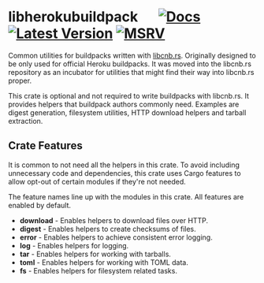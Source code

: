 # libherokubuildpack &emsp; [![Docs]][docs.rs] [![Latest Version]][crates.io] [![MSRV]][install-rust]

Common utilities for buildpacks written with [libcnb.rs](https://github.com/heroku/libcnb.rs). Originally designed to be
only used for official Heroku buildpacks. It was moved into the libcnb.rs repository as an incubator for utilities that
might find their way into libcnb.rs proper.

This crate is optional and not required to write buildpacks with libcnb.rs. It provides helpers that buildpack authors 
commonly need. Examples are digest generation, filesystem utilities, HTTP download helpers and tarball extraction. 

## Crate Features

It is common to not need all the helpers in this crate. To avoid including unnecessary code and dependencies, this crate
uses Cargo features to allow opt-out of certain modules if they're not needed.

The feature names line up with the modules in this crate. All features are enabled by default.

* **download** -
  Enables helpers to download files over HTTP.
* **digest** -
  Enables helpers to create checksums of files.
* **error** -
  Enables helpers to achieve consistent error logging.
* **log** -
  Enables helpers for logging.
* **tar** -
  Enables helpers for working with tarballs.
* **toml** -
  Enables helpers for working with TOML data.
* **fs** -
  Enables helpers for filesystem related tasks.

[Docs]: https://img.shields.io/docsrs/libherokubuildpack
[docs.rs]: https://docs.rs/libherokubuildpack/latest/libherokubuildpack/
[Latest Version]: https://img.shields.io/crates/v/libherokubuildpack.svg
[crates.io]: https://crates.io/crates/libherokubuildpack
[MSRV]: https://img.shields.io/badge/MSRV-rustc_1.64+-lightgray.svg
[install-rust]: https://www.rust-lang.org/tools/install
